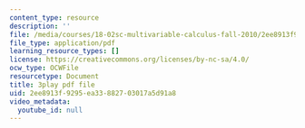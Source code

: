 ```yaml
---
content_type: resource
description: ''
file: /media/courses/18-02sc-multivariable-calculus-fall-2010/2ee8913f9295ea33882703017a5d91a8_u9YrIxLZJ6s.pdf
file_type: application/pdf
learning_resource_types: []
license: https://creativecommons.org/licenses/by-nc-sa/4.0/
ocw_type: OCWFile
resourcetype: Document
title: 3play pdf file
uid: 2ee8913f-9295-ea33-8827-03017a5d91a8
video_metadata:
  youtube_id: null
---
```

